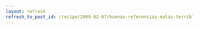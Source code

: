 ```yaml
---
layout: refresh
refresh_to_post_id: /recipe/2009-02-07/buenas-referencias-malas-terribles-referencias.html
---
```

